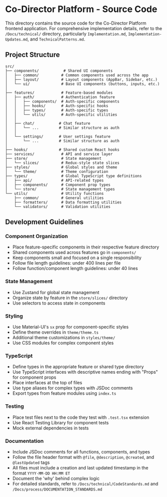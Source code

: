<!--
 * @file README.md
 * @description Source code documentation for the Co-Director Platform
 * @created 2025-05-22 21:46 ET
 * @lastUpdated 2025-05-23 10:32 ET
 * @module src
 -->

# Co-Director Platform - Source Code

This directory contains the source code for the Co-Director Platform frontend application. For comprehensive implementation details, refer to the `/Docs/technical/` directory, particularly `Implementation.md`, `Implementation-Updates.md`, and `TechnicalPatterns.md`.

## Project Structure

```
src/
├── components/           # Shared UI components
│   ├── common/          # Common components used across the app
│   ├── layout/          # Layout components (AppBar, Sidebar, etc.)
│   └── ui/              # Base UI components (buttons, inputs, etc.)
│
├── features/            # Feature-based modules
│   ├── auth/            # Authentication feature
│   │   ├── components/  # Auth-specific components
│   │   ├── hooks/       # Auth-specific hooks
│   │   ├── types/       # Auth-specific types
│   │   └── utils/       # Auth-specific utilities
│   │
│   ├── chat/           # Chat feature
│   │   └── ...         # Similar structure as auth
│   │
│   └── settings/       # User settings feature
│       └── ...         # Similar structure as auth
│
├── hooks/              # Shared custom React hooks
├── services/            # API and service layer
├── store/               # State management
│   └── slices/          # Redux-style state slices
├── styles/              # Global styles and theme
│   └── theme/           # Theme configuration
├── types/               # Global TypeScript type definitions
│   ├── api/             # API-related types
│   ├── components/      # Component prop types
│   └── store/           # State management types
└── utils/               # Utility functions
    ├── common/          # General utilities
    ├── formatters/      # Data formatting utilities
    └── validators/      # Validation utilities
```

## Development Guidelines

### Component Organization
- Place feature-specific components in their respective feature directory
- Shared components used across features go in `components/`
- Keep components small and focused on a single responsibility
- Follow file length guidelines: under 400 lines per file
- Follow function/component length guidelines: under 40 lines

### State Management
- Use Zustand for global state management
- Organize state by feature in the `store/slices/` directory
- Use selectors to access state in components

### Styling
- Use Material-UI's `sx` prop for component-specific styles
- Define theme overrides in `theme/theme.ts`
- Additional theme customizations in `styles/theme/`
- Use CSS modules for complex component styles

### TypeScript
- Define types in the appropriate feature or shared type directory
- Use TypeScript interfaces with descriptive names ending with "Props" for component props
- Place interfaces at the top of files
- Use type aliases for complex types with JSDoc comments
- Export types from feature modules using `index.ts`

### Testing
- Place test files next to the code they test with `.test.tsx` extension
- Use React Testing Library for component tests
- Mock external dependencies in tests

### Documentation
- Include JSDoc comments for all functions, components, and types
- Follow the file header format with `@file`, `@description`, `@created`, and `@lastUpdated` tags
- All files must include a creation and last updated timestamp in the format `YYYY-MM-DD HH:MM ET`
- Document the 'why' behind complex logic
- For detailed standards, refer to `/Docs/technical/CodeStandards.md` and `/Docs/process/DOCUMENTATION_STANDARDS.md`

